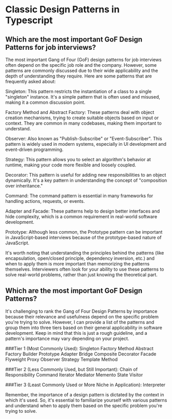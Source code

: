 # Classic Design Patterns in Typescript

## Which are the most important GoF Design Patterns for job interviews?

The most important Gang of Four (GoF) design patterns for job interviews often depend on the specific job role and the company. However, some patterns are commonly discussed due to their wide applicability and the depth of understanding they require. Here are some patterns that are frequently asked about:

Singleton: This pattern restricts the instantiation of a class to a single "singleton" instance. It's a simple pattern that is often used and misused, making it a common discussion point.

Factory Method and Abstract Factory: These patterns deal with object creation mechanisms, trying to create suitable objects based on input or context. They are common in many codebases, making them important to understand.

Observer: Also known as "Publish-Subscribe" or "Event-Subscriber". This pattern is widely used in modern systems, especially in UI development and event-driven programming.

Strategy: This pattern allows you to select an algorithm's behavior at runtime, making your code more flexible and loosely coupled.

Decorator: This pattern is useful for adding new responsibilities to an object dynamically. It's a key pattern in understanding the concept of "composition over inheritance."

Command: The command pattern is essential in many frameworks for handling actions, requests, or events.

Adapter and Facade: These patterns help to design better interfaces and hide complexity, which is a common requirement in real-world software development.

Prototype: Although less common, the Prototype pattern can be important in JavaScript-based interviews because of the prototype-based nature of JavaScript.

It's worth noting that understanding the principles behind the patterns (like encapsulation, open/closed principle, dependency inversion, etc.) and when to apply them is more important than memorizing the patterns themselves. Interviewers often look for your ability to use these patterns to solve real-world problems, rather than just knowing the theoretical part.

## Which are the most important GoF Design Patterns?

It's challenging to rank the Gang of Four Design Patterns by importance because their relevance and usefulness depend on the specific problem you're trying to solve. However, I can provide a list of the patterns and group them into three tiers based on their general applicability in software development. Keep in mind that this is just a rough guideline, and a pattern's importance may vary depending on your project.

###Tier 1 (Most Commonly Used):
Singleton
Factory Method
Abstract Factory
Builder
Prototype
Adapter
Bridge
Composite
Decorator
Facade
Flyweight
Proxy
Observer
Strategy
Template Method

###Tier 2 (Less Commonly Used, but Still Important):
Chain of Responsibility
Command
Iterator
Mediator
Memento
State
Visitor

###Tier 3 (Least Commonly Used or More Niche in Application):
Interpreter

Remember, the importance of a design pattern is dictated by the context in which it's used. So, it's essential to familiarize yourself with various patterns and understand when to apply them based on the specific problem you're trying to solve.
